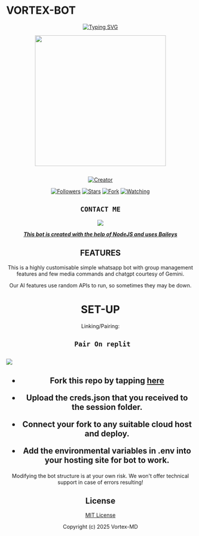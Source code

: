 # VORTEX-BOT
<div align="center">
<a href="https://git.io/typing-svg"><img src="https://readme-typing-svg.demolab.com?font=Black+Ops+One&size=50&pause=1000&color=1BAFBAFF&center=true&width=910&height=100&lines=THIS  IS+😳vortex-MD😳;MULTI+DEVICE+WHATSAPP+BOT;CREATED+BY+John;PUBLIC+RELEASED; ...;TEAM vortex-𝙼𝙳." alt="Typing SVG" /></a>
  </p>
  
<p align="center">
<img src="https://i.imgur.com/3aiFQlC.jpeg" width="350" height="350"/>
</p>
<p align="center">
  <a href="#"><img src="http://readme-typing-svg.herokuapp.com?color=d1fa02&center=true&vCenter=true&multiline=false&lines=VORTEX+WHATSAPP+BOT" alt="">
</p>
<p align="center">
<a href="#"><img title="Creator" src="https://img.shields.io/badge/Creator-vortex-red.svg?style=for-the-badge&logo=github"></a>
</p>
<p align="center">
<a href="https://github.com/Johnn65?tab=followers"><img title="Followers" src="https://img.shields.io/github/followers/Johnn65?label=Followers&style=social"></a>
<a href="https://github.com/Johnn65/Vortex-MD/stargazers/"><img title="Stars" src="https://img.shields.io/github/stars/Johnn65/Vortex-MD?&style=social"></a>
<a href="https://github.com/Johnn65/Vortex-MD/network/members"><img title="Fork" src="https://img.shields.io/github/forks/Johnn65/Vortex-MD?style=social"></a>
<a href="https://github.com/Johnn65/Vortex-MD/watchers"><img title="Watching" src="https://img.shields.io/github/watchers/Johnn65/Vortex-MD?label=Watching&style=social"></a>
</p>
 

## ```CONTACT ME```

<p align="center">

<a href="https://api.whatsapp.com/send?phone=27748379216&text=Hello+vortex"><img src="https://img.shields.io/badge/Contact vortex-25D366?style=for-the-badge&logo=whatsapp&logoColor=white" />


***This bot is created with the help of NodeJS and uses [Baileys](https://github.com/adiwajshing/Baileys)***

## FEATURES
This is a highly customisable simple whatsapp bot with group management features and few media commands and chatgpt courtesy of Gemini.

Our AI features use random APIs to run, so sometimes they may be down.

# SET-UP

Linking/Pairing:

## ` Pair On replit`
<h2 align="left">  <a href="https://replit.com/@sojabwoy899/Pairing-vortex"><img src="https://repl.it/badge/github/quiec/whatsasena" />
</a>
</h2>

    
<h2 align="center">   



    
<h2 align="center">   

- Fork this repo by tapping  [here](https://github.com/Johnn65/Vortex-MD/fork)


- Upload the creds.json that you received to the session folder.

- Connect your fork to any suitable cloud host and deploy.

- Add the environmental variables in .env into your hosting site for bot to work.
</h2>
 
     

    
 




Modifying the bot structure is at your own risk. We won't offer technical support in case of errors resulting!


## License

[MIT License](https://github.com/Fortunatusmokaya/DREADED-GPT-AI/blob/main/LICENSE)

Copyright (c) 2025 Vortex-MD

